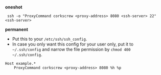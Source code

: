 **oneshot**

```shell
 ssh -o "ProxyCommand corkscrew <proxy-address> 8080 <ssh-server> 22" <ssh-server>
```


**permanent**

- Put this to your `/etc/ssh/ssh_config`.
- In case you only want this config for your user only, put it to `~/.ssh/config` and narrow the file permission by `chmod 400 ~/.ssh/config`.

```
Host example.*
    ProxyCommand corkscrew <proxy-address> 8080 %h %p
```

